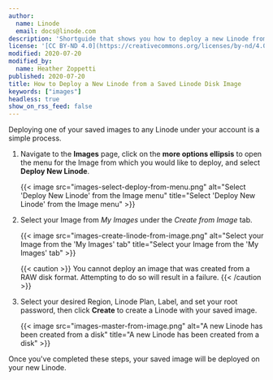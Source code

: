 ```yaml
---
author:
  name: Linode
  email: docs@linode.com
description: 'Shortguide that shows you how to deploy a new Linode from a saved Linode Image.'
license: '[CC BY-ND 4.0](https://creativecommons.org/licenses/by-nd/4.0)'
modified: 2020-07-20
modified_by:
  name: Heather Zoppetti
published: 2020-07-20
title: How to Deploy a New Linode from a Saved Linode Disk Image
keywords: ["images"]
headless: true
show_on_rss_feed: false
---
```


Deploying one of your saved images to any Linode under your account is a simple process.

1.  Navigate to the **Images** page, click on the **more options ellipsis** to open the menu for the Image from which you would like to deploy, and select **Deploy New Linode**.

    {{< image src="images-select-deploy-from-menu.png" alt="Select 'Deploy New Linode' from the Image menu" title="Select 'Deploy New Linode' from the Image menu" >}}

1.  Select your Image from *My Images* under the *Create from Image* tab.

    {{< image src="images-create-linode-from-image.png" alt="Select your Image from the 'My Images' tab" title="Select your Image from the 'My Images' tab" >}}

    {{< caution >}}
You cannot deploy an image that was created from a RAW disk format. Attempting to do so will result in a failure.
{{< /caution >}}

1.  Select your desired Region, Linode Plan, Label, and set your root password, then click **Create** to create a Linode with your saved image.

    {{< image src="images-master-from-image.png" alt="A new Linode has been created from a disk" title="A new Linode has been created from a disk" >}}

Once you've completed these steps, your saved image will be deployed on your new Linode.
